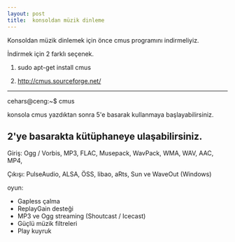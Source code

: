```yaml
---
layout: post
title:  konsoldan müzik dinleme
---
```


Konsoldan müzik dinlemek için önce cmus programını indirmeliyiz.

İndirmek için 2 farklı seçenek.

1) sudo apt-get install cmus

2) <a href="http://cmus.sourceforge.net">http://cmus.sourceforge.net/</a>

-------------------------------------------------------------------------

cehars@ceng:~$ cmus

konsola cmus yazdıktan sonra 5'e basarak kullanmaya başlayabilirsiniz. 

2'ye basarakta kütüphaneye ulaşabilirsiniz.
------------------------------------------------------------------------

Giriş: Ogg / Vorbis, MP3, FLAC, Musepack, WavPack, WMA, WAV, AAC, MP4,

Çıkışı: PulseAudio, ALSA, ÖSS, libao, aRts, Sun ve WaveOut (Windows)

oyun: 
* Gapless çalma 
* ReplayGain desteği 
* MP3 ve Ogg streaming (Shoutcast / Icecast) 
* Güçlü müzik filtreleri 
* Play kuyruk
